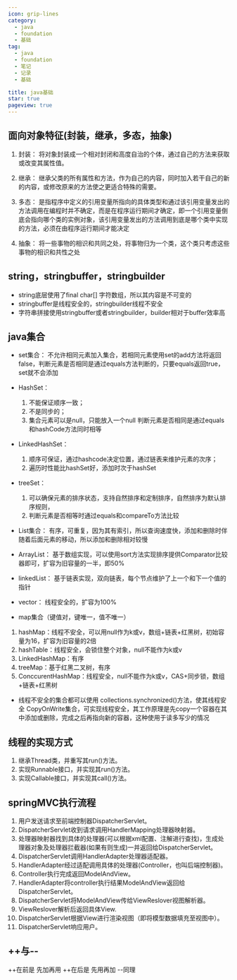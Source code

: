 ```yaml
---
icon: grip-lines
category:
  - java
  - foundation
  - 基础
tag:
  - java
  - foundation
  - 笔记
  - 记录
  - 基础

title: java基础
star: true
pageview: true
---
```


## 面向对象特征(封装，继承，多态，抽象)
1. 封装：
  将对象封装成一个相对封闭和高度自治的个体，通过自己的方法来获取或改变其属性值。

2. 继承：
  继承父类的所有属性和方法，作为自己的内容，同时加入若干自己的新的内容，或修改原来的方法使之更适合特殊的需要。

3. 多态：
  是指程序中定义的引用变量所指向的具体类型和通过该引用变量发出的方法调用在编程时并不确定，而是在程序运行期间才确定，即一个引用变量倒底会指向哪个类的实例对象，该引用变量发出的方法调用到底是哪个类中实现的方法，必须在由程序运行期间才能决定

4. 抽象：
  将一些事物的相识和共同之处，将事物归为一个类，这个类只考虑这些事物的相识和共性之处

## string，stringbuffer，stringbuilder
* string底层使用了final char[] 字符数组，所以其内容是不可变的
* stringbuffer是线程安全的，stringbuilder线程不安全
* 字符串拼接使用stringbuffer或者stringbuilder，builder相对于buffer效率高

## java集合
* set集合：
  不允许相同元素加入集合，若相同元素使用set的add方法将返回false，判断元素是否相同是通过equals方法判断的，只要equals返回true，set就不会添加

* HashSet：
  1. 不能保证顺序一致；
  2. 不是同步的；
  3. 集合元素可以是null，只能放入一个null
  判断元素是否相同是通过equals和hashCode方法同时相等

* LinkedHashSet：
  1. 顺序可保证，通过hashcode决定位置，通过链表来维护元素的次序；
  2. 遍历时性能比hashSet好，添加时次于hashSet

* treeSet：
  1. 可以确保元素的排序状态，支持自然排序和定制排序，自然排序为默认排序规则，
  2. 判断元素是否相等时通过equals和compareTo方法比较

* List集合：
  有序，可重复，因为其有索引，所以查询速度快，添加和删除时伴随着后面元素的移动，所以添加和删除相对较慢

* ArrayList：
  基于数组实现，可以使用sort方法实现排序提供Comparator比较器即可，扩容为旧容量的一半，即50%

* linkedList：
  基于链表实现，双向链表，每个节点维护了上一个和下一个值的指针

* vector：
  线程安全的，扩容为100%

* map集合（键值对，键唯一，值不唯一）
1. hashMap：线程不安全，可以用null作为k或v，数组+链表+红黑树，初始容量为16，扩容为旧容量的2倍
2. hashTable：线程安全，会锁住整个对象，null不能作为k或v
3. LinkedHashMap：有序
4. treeMap：基于红黑二叉树，有序
5. ConccurentHashMap：线程安全，null不能作为k或v，CAS+同步锁，数组+链表+红黑树

* 线程不安全的集合都可以使用 collections.synchronized()方法，使其线程安全
  CopyOnWrite集合，可实现线程安全，其工作原理是先copy一个容器在其中添加或删除，完成之后再指向新的容器，这种使用于读多写少的情况

## 线程的实现方式
1. 继承Thread类，并重写其run()方法。
2. 实现Runnable接口，并实现其run()方法。
3. 实现Callable接口，并实现其call()方法。

## springMVC执行流程
1. 用户发送请求至前端控制器DispatcherServlet。
2. DispatcherServlet收到请求调用HandlerMapping处理器映射器。
3. 处理器映射器找到具体的处理器(可以根据xml配置、注解进行查找)，生成处理器对象及处理器拦截器(如果有则生成)一并返回给DispatcherServlet。
4.  DispatcherServlet调用HandlerAdapter处理器适配器。
5. HandlerAdapter经过适配调用具体的处理器(Controller，也叫后端控制器)。
6. Controller执行完成返回ModelAndView。
7. HandlerAdapter将controller执行结果ModelAndView返回给DispatcherServlet。
8. DispatcherServlet将ModelAndView传给ViewReslover视图解析器。
9. ViewReslover解析后返回具体View.
10. DispatcherServlet根据View进行渲染视图（即将模型数据填充至视图中）。 
11. DispatcherServlet响应用户。

## ++与--
++在前是 先加再用
++在后是 先用再加
--同理
